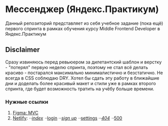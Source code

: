 # Мессенджер (Яндекс.Практикум)

Данный репозиторий представляет из себя учебное задание (пока ещё) первого спринта в рамках обучения курсу Middle Frontend Developer в Яндекс.Практикум

## Disclaimer

Сразу извиняюсь перед ревьюером за дилетантский шаблон и верстку - "потерял" первую неделю спринта, поэтому не стал всё делать красиво - постарался максимально минималистично и безстатично. Не всегда в CSS соблюдаю DRY. Хотел бы сдать эту работу в ближайшие дни и доделать более красивый макет и стили уже в рамках второго спринта, где будет возможность тратить на учёбу больше времени. 

### Нужные ссылки

1. [Figma: MVC](https://www.figma.com/file/sbtB0RzeT89V7y3rvyzy6x/Yandex-Praktikum%3A-Sprint-1?type=design&node-id=0%3A1&mode=design&t=Si48pxi8MbvwfP5q-1)
2. [Netlify](https://yandex-praktikum-akamych-1.netlify.app/):
⋅⋅*[index](https://yandex-praktikum-akamych-1.netlify.app/)
⋅⋅*[login](https://yandex-praktikum-akamych-1.netlify.app/login.html)
⋅⋅*[sign up](https://yandex-praktikum-akamych-1.netlify.app/signup.html)
⋅⋅*[settings](https://yandex-praktikum-akamych-1.netlify.app/settings.html)
⋅⋅*[404](https://yandex-praktikum-akamych-1.netlify.app/404.html)
⋅⋅*[500](https://yandex-praktikum-akamych-1.netlify.app/500.html)
